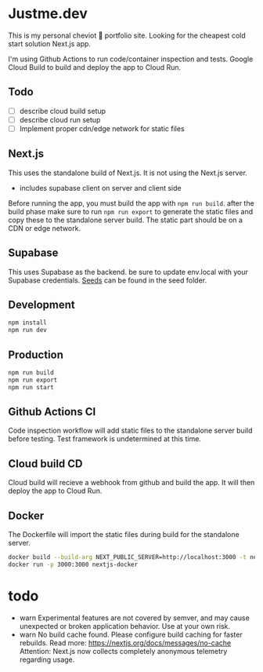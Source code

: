 # Justme.dev

This is my personal cheviot 🐑 portfolio site.
Looking for the cheapest cold start solution Next.js app.

I'm using Github Actions to run code/container inspection and tests.
Google Cloud Build to build and deploy the app to Cloud Run.


## Todo
- [ ] describe cloud build setup
- [ ] describe cloud run setup
- [ ] Implement proper cdn/edge network for static files

## Next.js
This uses the standalone build of Next.js. It is not using the Next.js server.
- includes supabase client on server and client side

Before running the app, you must build the app with `npm run build`.
after the build phase make sure to run `npm run export` to generate the static files and copy these to the standalone server build. The static part should be on a CDN or edge network.

## Supabase
This uses Supabase as the backend. be sure to update env.local with your Supabase credentials. [Seeds](./seed/seed.sql) can be found in the seed folder.

## Development
```bash
npm install
npm run dev
```

## Production
```bash
npm run build
npm run export
npm run start
```

## Github Actions CI
Code inspection workflow will add static files to the standalone server build before testing.
Test framework is undetermined at this time.

## Cloud build CD
Cloud build will recieve a webhook from github and build the app. It will then deploy the app to Cloud Run.

## Docker
The Dockerfile will import the static files during build for the standalone server.
```bash
docker build --build-arg NEXT_PUBLIC_SERVER=http://localhost:3000 -t nextjs-docker .
docker run -p 3000:3000 nextjs-docker
```

# todo
- warn Experimental features are not covered by semver, and may cause unexpected or broken application behavior. Use at your own risk.
- warn No build cache found. Please configure build caching for faster rebuilds. Read more: https://nextjs.org/docs/messages/no-cache
Attention: Next.js now collects completely anonymous telemetry regarding usage.
